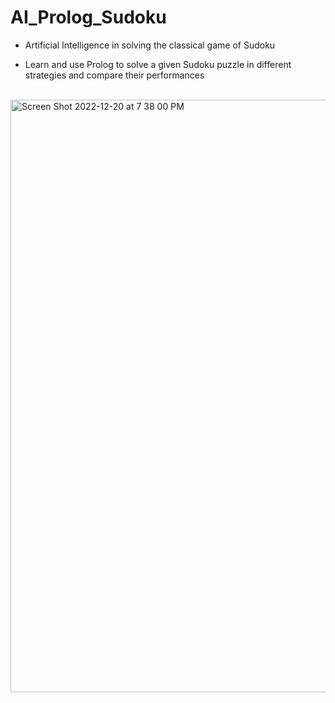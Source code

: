 # AI_Prolog_Sudoku

- Artificial Intelligence in solving the classical game of Sudoku

- Learn and use Prolog to solve a given Sudoku puzzle in different strategies and compare their performances

<br>

<img width="948" alt="Screen Shot 2022-12-20 at 7 38 00 PM" src="https://user-images.githubusercontent.com/77305747/208807478-b44f987d-a2d0-4dd4-b35e-abd6d6b33f00.png">
